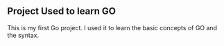 ## Project Used to learn GO
This is my first Go project. I used it to learn the basic concepts of GO and the syntax.
